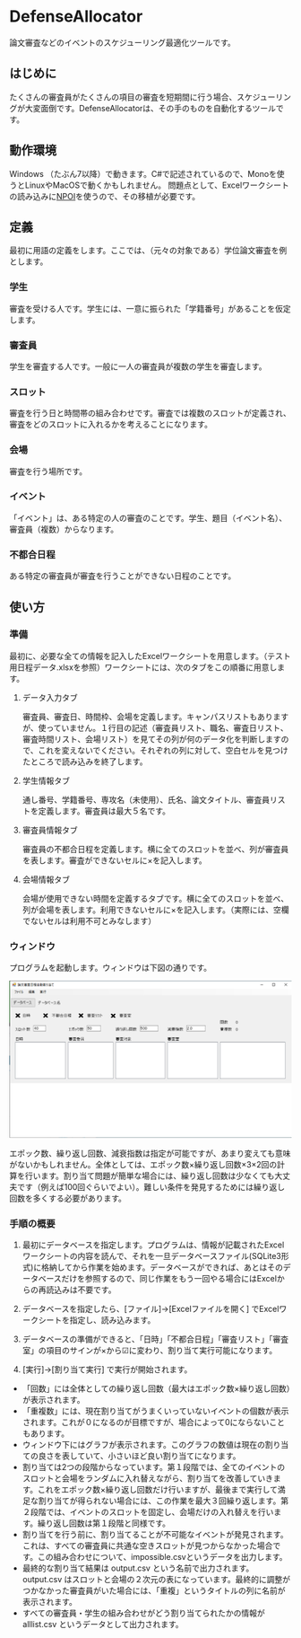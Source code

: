 ﻿﻿﻿﻿DefenseAllocator
===========

論文審査などのイベントのスケジューリング最適化ツールです。

## はじめに

たくさんの審査員がたくさんの項目の審査を短期間に行う場合、スケジューリングが大変面倒です。DefenseAllocatorは、その手のものを自動化するツールです。

## 動作環境

Windows （たぶん7以降）で動きます。C#で記述されているので、Monoを使うとLinuxやMacOSで動くかもしれません。
問題点として、Excelワークシートの読み込みに[NPOI](https://github.com/tonyqus/npoi/)を使うので、その移植が必要です。

## 定義

最初に用語の定義をします。ここでは、（元々の対象である）学位論文審査を例とします。

### 学生

審査を受ける人です。学生には、一意に振られた「学籍番号」があることを仮定します。

### 審査員

学生を審査する人です。一般に一人の審査員が複数の学生を審査します。

### スロット

審査を行う日と時間帯の組み合わせです。審査では複数のスロットが定義され、審査をどのスロットに入れるかを考えることになります。

### 会場

審査を行う場所です。

### イベント

「イベント」は、ある特定の人の審査のことです。学生、題目（イベント名）、審査員（複数）からなります。

### 不都合日程

ある特定の審査員が審査を行うことができない日程のことです。

## 使い方

### 準備

最初に、必要な全ての情報を記入したExcelワークシートを用意します。（テスト用日程データ.xlsxを参照）ワークシートには、次のタブをこの順番に用意します。

1. データ入力タブ

   審査員、審査日、時間枠、会場を定義します。キャンパスリストもありますが、使っていません。１行目の記述（審査員リスト、職名、審査日リスト、審査時間リスト、会場リスト）を見てその列が何のデータ化を判断しますので、これを変えないでください。それぞれの列に対して、空白セルを見つけたところで読み込みを終了します。

2. 学生情報タブ

   通し番号、学籍番号、専攻名（未使用）、氏名、論文タイトル、審査員リストを定義します。審査員は最大５名です。

3. 審査員情報タブ

   審査員の不都合日程を定義します。横に全てのスロットを並べ、列が審査員を表します。審査ができないセルに×を記入します。

4. 会場情報タブ

   会場が使用できない時間を定義するタブです。横に全てのスロットを並べ、列が会場を表します。利用できないセルに×を記入します。（実際には、空欄でないセルは利用不可とみなします）

### ウィンドウ

プログラムを起動します。ウィンドウは下図の通りです。

![window](./fig1.png)

エポック数、繰り返し回数、減衰指数は指定が可能ですが、あまり変えても意味がないかもしれません。全体としては、エポック数×繰り返し回数×3×2回の計算を行います。割り当て問題が簡単な場合には、繰り返し回数は少なくても大丈夫です（例えば100回ぐらいでよい）。難しい条件を発見するためには繰り返し回数を多くする必要があります。

### 手順の概要

1. 最初にデータベースを指定します。プログラムは、情報が記載されたExcelワークシートの内容を読んで、それを一旦データベースファイル(SQLite3形式)に格納してから作業を始めます。データベースができれば、あとはそのデータベースだけを参照するので、同じ作業をもう一回やる場合にはExcelからの再読込みは不要です。

2. データベースを指定したら、[ファイル]→[Excelファイルを開く] でExcelワークシートを指定し、読み込みます。

2.  データベースの準備ができると、「日時」「不都合日程」「審査リスト」「審査室」の項目のサインが×から☑に変わり、割り当て実行可能になります。

3. [実行]→[割り当て実行] で実行が開始されます。

  * 「回数」には全体としての繰り返し回数（最大はエポック数×繰り返し回数）が表示されます。
  * 「重複数」には、現在割り当てがうまくいっていないイベントの個数が表示されます。これが０になるのが目標ですが、場合によって0にならないこともあります。
  * ウィンドウ下にはグラフが表示されます。このグラフの数値は現在の割り当ての良さを表していて、小さいほど良い割り当てになります。
  * 割り当ては2つの段階からなっています。第１段階では、全てのイベントのスロットと会場をランダムに入れ替えながら、割り当てを改善していきます。これをエポック数×繰り返し回数だけ行いますが、最後まで実行して満足な割り当てが得られない場合には、この作業を最大３回繰り返します。第２段階では、イベントのスロットを固定し、会場だけの入れ替えを行います。繰り返し回数は第１段階と同様です。
  * 割り当てを行う前に、割り当てることが不可能なイベントが発見されます。これは、すべての審査員に共通な空きスロットが見つからなかった場合です。この組み合わせについて、impossible.csvというデータを出力します。
  * 最終的な割り当て結果は output.csv という名前で出力されます。output.csv はスロットと会場の２次元の表になっています。最終的に調整がつかなかった審査員がいた場合には、「重複」というタイトルの列に名前が表示されます。
  * すべての審査員・学生の組み合わせがどう割り当てられたかの情報が alllist.csv というデータとして出力されます。





